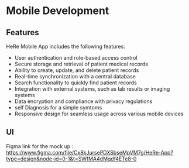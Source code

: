 # Mobile Development

## Features
HeRe Mobile App includes the following features:

- User authentication and role-based access control
- Secure storage and retrieval of patient medical records
- Ability to create, update, and delete patient records
- Real-time synchronization with a central database
- Search functionality to quickly find patient records
- Integration with external systems, such as lab results or imaging systems
- Data encryption and compliance with privacy regulations
- self Diagnosis for a simple symtoms
- Responsive design for seamless usage across various mobile devices

## UI
Figma link for the mock up :
	https://www.figma.com/file/Cx8kJursePDXSbseMpVM7g/HeRe-App?type=design&node-id=0-1&t=SWfMA4dMqdf4ETe8-0
